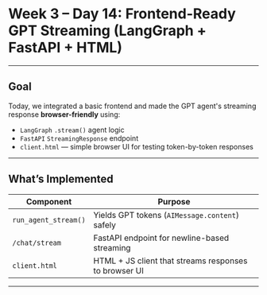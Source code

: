 # Week 3 – Day 14: Frontend-Ready GPT Streaming (LangGraph + FastAPI + HTML)

---

## Goal

Today, we integrated a basic frontend and made the GPT agent's streaming response **browser-friendly** using:

- `LangGraph` `.stream()` agent logic
- `FastAPI` `StreamingResponse` endpoint
- `client.html` — simple browser UI for testing token-by-token responses

---

## What’s Implemented

| Component         | Purpose                                               |
|------------------|--------------------------------------------------------|
| `run_agent_stream()` | Yields GPT tokens (`AIMessage.content`) safely        |
| `/chat/stream`   | FastAPI endpoint for newline-based streaming          |
| `client.html`    | HTML + JS client that streams responses to browser UI |

---
